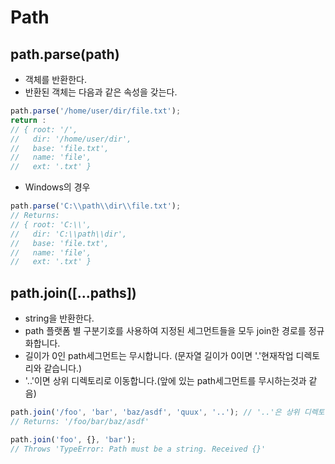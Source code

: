 # Path

## path.parse(path)
- 객체를 반환한다.
- 반환된 객체는 다음과 같은 속성을 갖는다.
```js
path.parse('/home/user/dir/file.txt');
return :
// { root: '/',
//   dir: '/home/user/dir',
//   base: 'file.txt',
//   name: 'file',
//   ext: '.txt' }
```

- Windows의 경우
```js
path.parse('C:\\path\\dir\\file.txt');
// Returns:
// { root: 'C:\\',
//   dir: 'C:\\path\\dir',
//   base: 'file.txt',
//   name: 'file',
//   ext: '.txt' }
```

## path.join([...paths])
- string을 반환한다.
- path 플랫폼 별 구분기호를 사용하여 지정된 세그먼트들을 모두 join한 경로를 정규화합니다.
- 길이가 0인 path세그먼트는 무시합니다. (문자열 길이가 0이면 '.'현재작업 디렉토리와 같습니다.)
- '..'이면 상위 디렉토리로 이동합니다.(앞에 있는 path세그먼트를 무시하는것과 같음)
```js
path.join('/foo', 'bar', 'baz/asdf', 'quux', '..'); // '..'은 상위 디렉토리로 이동 = 앞의 path세그먼트를 무시
// Returns: '/foo/bar/baz/asdf'

path.join('foo', {}, 'bar');
// Throws 'TypeError: Path must be a string. Received {}'
```
